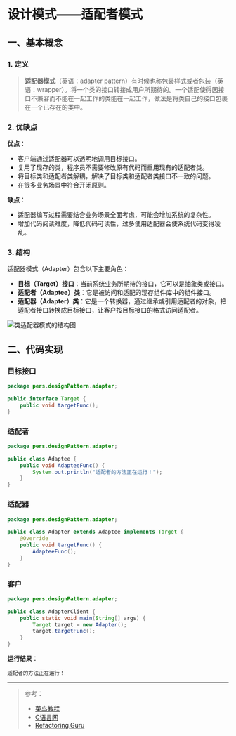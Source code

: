 # 设计模式——适配者模式

## 一、基本概念

### 1. 定义

> **适配器模式**（英语：adapter pattern）有时候也称包装样式或者包装（英语：wrapper）。将一个类的接口转接成用户所期待的。一个适配使得因接口不兼容而不能在一起工作的类能在一起工作，做法是将类自己的接口包裹在一个已存在的类中。

### 2. 优缺点

**优点**：

- 客户端通过适配器可以透明地调用目标接口。
- 复用了现存的类，程序员不需要修改原有代码而重用现有的适配者类。
- 将目标类和适配者类解耦，解决了目标类和适配者类接口不一致的问题。
- 在很多业务场景中符合开闭原则。

**缺点**：

- 适配器编写过程需要结合业务场景全面考虑，可能会增加系统的复杂性。
- 增加代码阅读难度，降低代码可读性，过多使用适配器会使系统代码变得凌乱。

### 3. 结构

适配器模式（Adapter）包含以下主要角色：

- **目标（Target）接口**：当前系统业务所期待的接口，它可以是抽象类或接口。
- **适配者（Adaptee）类**：它是被访问和适配的现存组件库中的组件接口。
- **适配器（Adapter）类**：它是一个转换器，通过继承或引用适配者的对象，把适配者接口转换成目标接口，让客户按目标接口的格式访问适配者。

![类适配器模式的结构图](https://pic.try-hard.cn/blog/3-1Q1151045351c.gif)

## 二、代码实现

### 目标接口

```java
package pers.designPattern.adapter;

public interface Target {
    public void targetFunc();
}
```

### 适配者

```java
package pers.designPattern.adapter;

public class Adaptee {
    public void AdapteeFunc() {
        System.out.println("适配者的方法正在运行！");
    }
}
```

### 适配器

```java
package pers.designPattern.adapter;

public class Adapter extends Adaptee implements Target {
    @Override
    public void targetFunc() {
        AdapteeFunc();
    }
}
```

### 客户

```java
package pers.designPattern.adapter;

public class AdapterClient {
    public static void main(String[] args) {
        Target target = new Adapter();
        target.targetFunc();
    }
}
```

**运行结果**：

```
适配者的方法正在运行！
```

***

> 参考：
>
> - [菜鸟教程](https://www.runoob.com/design-pattern/singleton-pattern.html)
> - [C语言网](http://c.biancheng.net/view/1338.html)
> - [Refactoring.Guru](https://refactoringguru.cn/)